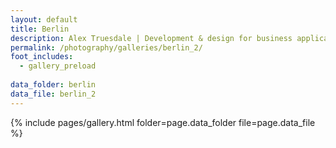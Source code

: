 ```yaml
---
layout: default
title: Berlin
description: Alex Truesdale | Development & design for business applications.. and photos on occasion.
permalink: /photography/galleries/berlin_2/
foot_includes:
  - gallery_preload
  
data_folder: berlin
data_file: berlin_2
---
```

{% include pages/gallery.html folder=page.data_folder file=page.data_file %}
